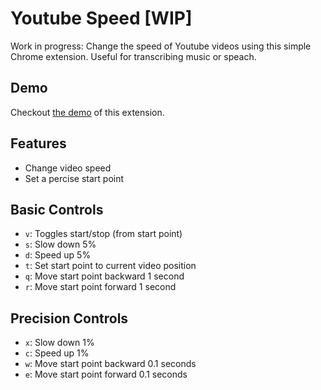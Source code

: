 # Youtube Speed [WIP]

Work in progress: Change the speed of Youtube videos using this simple Chrome extension. Useful for transcribing music or speach.

## Demo

Checkout [the demo](https://chrome.google.com/webstore/detail/youtube-speed-changer/lpdejbagojlmdllknjdoonhkieeecpch) of this extension.

## Features

- Change video speed
- Set a percise start point

## Basic Controls

- `v`: Toggles start/stop (from start point)
- `s`: Slow down 5%
- `d`: Speed up 5%
- `t`: Set start point to current video position
- `q`: Move start point backward 1 second
- `r`: Move start point forward 1 second

## Precision Controls

- `x`: Slow down 1%
- `c`: Speed up 1%
- `w`: Move start point backward 0.1 seconds
- `e`: Move start point forward 0.1 seconds
